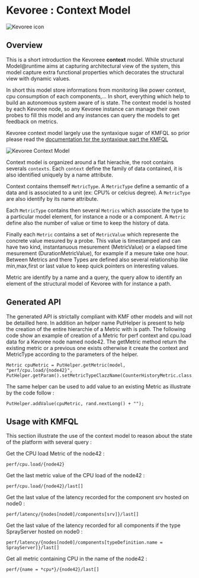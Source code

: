 # Kevoree : Context Model

![Kevoree icon](http://kevoree.org/img/kevoree-logo.png)

## Overview

This is a short introduction the Kevoreee **context** model.
While structural Model@runtime aims at capturing architectural view of the system, this model capture extra functional properties which decorates the structural view with dynamic values.

In short this model store informations from monitoring like power context, cpu consumption of each components,… In short, everything which help to build an autonomous system aware of is state. The context model is hosted by each Kevoree node, so any Kevoree instance can manage their own probes to fill this model and any instances can query the models to get feedback on metrics.

Kevoree context model largely use the syntaxique sugar of KMFQL so prior please read the  [documentation for the syntaxique part the KMFQL](https://github.com/dukeboard/kevoree-modeling-framework/blob/master/doc/kmf_path.md)

![Kevoree Context Model](https://raw.github.com/dukeboard/kevoree/master/kevoree-core/org.kevoree.model.context/doc/kevoree.context.png)

Context model is organized around a flat hierachie, the root contains severals `contexts`.
Each `context` define the family of data contained, it is also identified uniquely by a name attribute.

Context contains themself `MetricType`. A `MetricType` define a semantic of a data and is associated to a unit (ex: CPU% or celcius degree). A `MetricType` are also identify by its name attribute.

Each `MetricType` contains then several `Metrics` which associate the type to a particular model element, for instance a node or a component. A `Metric` define also the number of value or time to keep the history of data.

Finally each `Metric` contains a set of `MetricValue` which represente the concrete value mesured by a probe. This value is timestamped and can have two kind, instantanuous mesurement (MetricValue) or a elapsed time mesurement (DurationMetricValue), for example if a mesure take one hour. Between Metrics and there Types are defined also several relationship like min,max,first or last value to keep quick pointers on interesting values.

Metric are identify by a name and a query, the query allow to identify an element of the structural model of Kevoree with for instance a path.

## Generated API

The generated API is strictally compliant with KMF other models and will not be detailled here.
In addition an helper name PutHelper is present to help the creation of the entire hierarchie of a Metric with is path.
The following code show an example of creation of a Metric for perf context and cpu.load data for a Kevoree node named node42.
The getMetric method return the existing metric or a previous one exists otherwise it create the context and MetricType according to the parameters of the helper.

	Metric cpuMetric = PutHelper.getMetric(model, "perf/cpu.load/{node42}", PutHelper.getParam().setMetricTypeClazzName(CounterHistoryMetric.class.getName()).setNumber(100));
    
The same helper can be used to add value to an existing Metric as illustrate by the code follow :    
  
    PutHelper.addValue(cpuMetric, rand.nextLong() + "");


## Usage with KMFQL

This section illustrate the use of the context model to reason about the state of the platform with several query :

Get the CPU load Metric of the node42 :

	perf/cpu.load/{node42}
	
Get the last metric value of the CPU load of the node42 :

	perf/cpu.load/{node42}/last[]
	
Get the last value of the latency recorded for the component srv hosted on node0 :

	perf/latency/{nodes[node0]/components[srv]}/last[]
	
Get the last value of the latency recorded for all components if the type SprayServer hosted on node0 :

	perf/latency/{nodes[node0]/components[typeDefinition.name = SprayServer]}/last[]

Get all metric containing CPU in the name of the node42 :

	perf/{name = *cpu*}/{node42}/last[]

